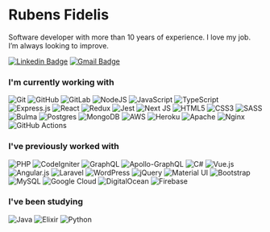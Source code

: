 # Rubens Fidelis

Software developer with more than 10 years of experience. I love my job. I’m always looking to improve.

[![Linkedin Badge](https://img.shields.io/badge/LinkedIn-0077B5?style=for-the-badge&logo=linkedin&logoColor=white)](https://www.linkedin.com/in/r2fidelis/) 
[![Gmail Badge](https://img.shields.io/badge/Gmail-D14836?style=for-the-badge&logo=gmail&logoColor=white)](mailto:rubens@fidelis.dev) 

### I'm currently working with
<p>
  <img alt="Git" src="https://img.shields.io/badge/git%20-%23F05033.svg?&style=for-the-badge&logo=git&logoColor=white"/>
  <img alt="GitHub" src="https://img.shields.io/badge/github%20-%23121011.svg?&style=for-the-badge&logo=github&logoColor=white"/>
  <img alt="GitLab" src="https://img.shields.io/badge/gitlab%20-%23181717.svg?&style=for-the-badge&logo=gitlab&logoColor=white"/>
  <img alt="NodeJS" src="https://img.shields.io/badge/node.js%20-%2343853D.svg?&style=for-the-badge&logo=node.js&logoColor=white"/>
  <img alt="JavaScript" src="https://img.shields.io/badge/javascript%20-%23323330.svg?&style=for-the-badge&logo=javascript&logoColor=%23F7DF1E"/>
  <img alt="TypeScript" src="https://img.shields.io/badge/typescript%20-%23007ACC.svg?&style=for-the-badge&logo=typescript&logoColor=white"/>
  <img alt="Express.js" src="https://img.shields.io/badge/express.js%20-%23404d59.svg?&style=for-the-badge"/>
  <img alt="React" src="https://img.shields.io/badge/react%20-%2320232a.svg?&style=for-the-badge&logo=react&logoColor=%2361DAFB"/>
  <img alt="Redux" src="https://img.shields.io/badge/redux%20-%23593d88.svg?&style=for-the-badge&logo=redux&logoColor=white"/>
  <img alt="Jest" src="https://img.shields.io/badge/-jest-%23C21325?&style=for-the-badge&logo=jest&logoColor=white"/>
  <img alt="Next JS" src="https://img.shields.io/badge/next%20js%20-%23000000.svg?&style=for-the-badge&logo=next.js&logoColor=white"/>
  <img alt="HTML5" src="https://img.shields.io/badge/html5%20-%23E34F26.svg?&style=for-the-badge&logo=html5&logoColor=white"/>
  <img alt="CSS3" src="https://img.shields.io/badge/css3%20-%231572B6.svg?&style=for-the-badge&logo=css3&logoColor=white"/>
  <img alt="SASS" src="https://img.shields.io/badge/SASS%20-hotpink.svg?&style=for-the-badge&logo=SASS&logoColor=white"/>
  <img alt="Bulma" src="https://img.shields.io/badge/-Bulma-222222?style=for-the-badge&logo=bulma"/>
  <img alt="Postgres" src ="https://img.shields.io/badge/postgres-%23316192.svg?&style=for-the-badge&logo=postgresql&logoColor=white"/>
  <img alt="MongoDB" src ="https://img.shields.io/badge/MongoDB-%234ea94b.svg?&style=for-the-badge&logo=mongodb&logoColor=white"/>
  <img alt="AWS" src="https://img.shields.io/badge/AWS%20-%23FF9900.svg?&style=for-the-badge&logo=amazon-aws&logoColor=white"/> 
  <img alt="Heroku" src="https://img.shields.io/badge/heroku%20-%23430098.svg?&style=for-the-badge&logo=heroku&logoColor=white"/>
  <img alt="Apache" src="https://img.shields.io/badge/apache%20-%23D42029.svg?&style=for-the-badge&logo=apache&logoColor=white"/>
  <img alt="Nginx" src="https://img.shields.io/badge/nginx%20-%23009639.svg?&style=for-the-badge&logo=nginx&logoColor=white"/>
  <img alt="GitHub Actions" src="https://img.shields.io/badge/github%20actions%20-%232671E5.svg?&style=for-the-badge&logo=github%20actions&logoColor=white"/>
</p>

### I've previously worked with
<p>
  <img alt="PHP" src="https://img.shields.io/badge/php-%23777BB4.svg?&style=for-the-badge&logo=php&logoColor=white"/>
  <img alt="CodeIgniter" src="https://img.shields.io/badge/codeigniter%20-%23FF2D20.svg?&style=for-the-badge&logo=codeigniter&logoColor=white"/>
  <img alt="GraphQL" src="https://img.shields.io/badge/-GraphQL-E10098?style=for-the-badge&logo=graphql"/>
  <img alt="Apollo-GraphQL" src="https://img.shields.io/badge/-Apollo%20GraphQL-311C87?style=for-the-badge&logo=apollo-graphql"/>
  <img alt="C#" src="https://img.shields.io/badge/c%23%20-%23239120.svg?&style=for-the-badge&logo=c-sharp&logoColor=white"/>
  <img alt="Vue.js" src="https://img.shields.io/badge/vuejs%20-%2335495e.svg?&style=for-the-badge&logo=vue.js&logoColor=%234FC08D"/>
  <img alt="Angular.js" src="https://img.shields.io/badge/angular.js%20-%23E23237.svg?&style=for-the-badge&logo=angularjs&logoColor=white"/>
  <img alt="Laravel" src="https://img.shields.io/badge/laravel%20-%23FF2D20.svg?&style=for-the-badge&logo=laravel&logoColor=white"/>
  <img alt="WordPress" src="https://img.shields.io/badge/WordPress%20-%23117AC9.svg?&style=for-the-badge&logo=WordPress&logoColor=white"/>
  <img alt="jQuery" src="https://img.shields.io/badge/jquery%20-%230769AD.svg?&style=for-the-badge&logo=jquery&logoColor=white"/>
  <img alt="Material UI" src="https://img.shields.io/badge/material%20ui%20-%230081CB.svg?&style=for-the-badge&logo=material-ui&logoColor=white"/>
  <img alt="Bootstrap" src="https://img.shields.io/badge/bootstrap%20-%23563D7C.svg?&style=for-the-badge&logo=bootstrap&logoColor=white"/>
  <img alt="MySQL" src="https://img.shields.io/badge/mysql-%2300f.svg?&style=for-the-badge&logo=mysql&logoColor=white"/>
  <img alt="Google Cloud" src="https://img.shields.io/badge/Google%20Cloud%20-%234285F4.svg?&style=for-the-badge&logo=google-cloud&logoColor=white"/> 
  <img alt="DigitalOcean" src="https://img.shields.io/badge/DigitalOcean-%230167ff.svg?&style=for-the-badge&logo=digitalOcean&logoColor=white"/>
  <img alt="Firebase" src="https://img.shields.io/badge/firebase%20-%23039BE5.svg?&style=for-the-badge&logo=firebase"/>
</p>

### I've been studying
<p>
  <img alt="Java" src="https://img.shields.io/badge/java-%23ED8B00.svg?&style=for-the-badge&logo=java&logoColor=white"/>
  <img alt="Elixir" src="https://img.shields.io/badge/elixir-%234B275F.svg?&style=for-the-badge&logo=elixir&logoColor=white"/>
  <img alt="Python" src="https://img.shields.io/badge/python%20-%2314354C.svg?&style=for-the-badge&logo=python&logoColor=white"/>
</p>
